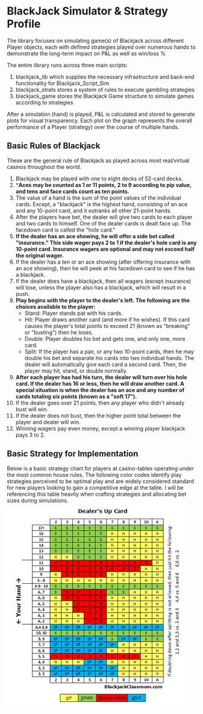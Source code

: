 # BlackJack Simulator & Strategy Profile
The library focuses on simulating game(s) of Blackjack across different Player objects, each with defined strategies played over numerous hands to demonstrate the long-term impact on P&L as well as win/loss %

The entire library runs across three main scripts:
1. blackjack_lib which supplies the necessary infrastructure and back-end functionality for Blackjack_Script_Sim 
2. blackjack_strats stores a system of rules to execute gambling strategies
3. blackjack_game stores the Blackjack Game structure to simulate games according to strategies

After a simulation (hand) is played, P&L is calculated and stored to generate plots for visual transparency. Each plot on the graph represents the overall performance of a Player (strategy) over the course of multiple hands. 

## Basic Rules of Blackjack
These are the general rule of Blackjack as played across most real/virtual casinos throughout the world. <br/>

1. Blackjack may be played with one to eight decks of 52-card decks.
2. ***Aces may be counted as 1 or 11 points, 2 to 9 according to pip value, and tens and face cards count as ten points.**
3. The value of a hand is the sum of the point values of the individual cards. Except, a "blackjack" is the highest hand, consisting of an ace and any 10-point card, and it outranks all other 21-point hands.
4. After the players have bet, the dealer will give two cards to each player and two cards to himself. One of the dealer cards is dealt face up. The facedown card is called the "hole card."
5. **If the dealer has an ace showing, he will offer a side bet called "insurance." This side wager pays 2 to 1 if the dealer's hole card is any 10-point card. Insurance wagers are optional and may not exceed half the original wager.**
6. If the dealer has a ten or an ace showing (after offering insurance with an ace showing), then he will peek at his facedown card to see if he has a blackjack. 
7. If the dealer does have a blackjack, then all wagers (except insurance) will lose, unless the player also has a blackjack, which will result in a push. 
8. **Play begins with the player to the dealer's left. The following are the choices available to the player:** 
    - Stand: Player stands pat with his cards.
    - Hit: Player draws another card (and more if he wishes). If this card causes the player's total points to exceed 21 (known as  "breaking" or "busting") then he loses.
    - Double: Player doubles his bet and gets one, and only one, more card.
    - Split: If the player has a pair, or any two 10-point cards, then he may double his bet and separate his cards into two individual hands. The dealer will automatically give each card a second card. Then, the player may hit, stand, or double normally.
9. **After each player has had his turn, the dealer will turn over his hole card. If the dealer has 16 or less, then he will draw another card. A special situation is when the dealer has an ace and any number of cards totaling six points (known as a "soft 17").**
10. If the dealer goes over 21 points, then any player who didn't already bust will win.
11. If the dealer does not bust, then the higher point total between the player and dealer will win.
12. Winning wagers pay even money, except a winning player blackjack pays 3 to 2. 

## Basic Strategy for Implementation
Below is a basic strategy chart for players at casino-tables operating under the most common house rules. The following color codes identify play strategies perceived to be optimal play and are widely considered standard for new players looking to gain a competitive edge at the table. I will be referencing this table heavily when crafting strategies and allocating bet sizes during simulations.  <br/>
!['SimpleStrategy'](https://github.com/Raj9898/BlackJack_Simulator/blob/master/_strats_/Blackjack-Basic-Strategy-Chart.png) <br/> 

